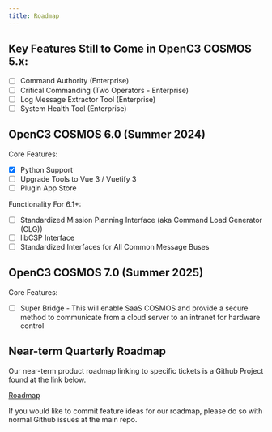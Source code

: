 ```yaml
---
title: Roadmap
---
```


## Key Features Still to Come in OpenC3 COSMOS 5.x:

- [ ] Command Authority (Enterprise)
- [ ] Critical Commanding (Two Operators - Enterprise)
- [ ] Log Message Extractor Tool (Enterprise)
- [ ] System Health Tool (Enterprise)

## OpenC3 COSMOS 6.0 (Summer 2024)

Core Features:

- [x] Python Support
- [ ] Upgrade Tools to Vue 3 / Vuetify 3
- [ ] Plugin App Store

Functionality For 6.1+:

- [ ] Standardized Mission Planning Interface (aka Command Load Generator (CLG))
- [ ] libCSP Interface
- [ ] Standardized Interfaces for All Common Message Buses

## OpenC3 COSMOS 7.0 (Summer 2025)

Core Features:

- [ ] Super Bridge - This will enable SaaS COSMOS and provide a secure method to communicate from a cloud server to an intranet for hardware control

## Near-term Quarterly Roadmap

Our near-term product roadmap linking to specific tickets is a Github Project found at the link below.

[Roadmap](https://github.com/orgs/openc3/projects/2/views/1)

If you would like to commit feature ideas for our roadmap, please do so with normal Github issues at the main repo.
